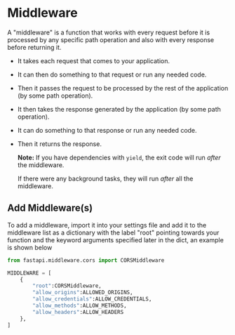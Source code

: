 # Middleware

A "middleware" is a function that works with every request before it is processed by any specific path operation and also with every response before returning it.

- It takes each request that comes to your application.
- It can then do something to that request or run any needed code.
- Then it passes the request to be processed by the rest of the application (by some path operation).
- It then takes the response generated by the application (by some path operation).
- It can do something to that response or run any needed code.
- Then it returns the response.


    **Note:** If you have dependencies with `yield`, the exit code will run *after* the middleware.

    If there were any background tasks, they will run *after* all the middleware. 

## Add Middleware(s)

To add a middleware, import it into your settings file and add it to the middleware list as a dictionary with the label "root" pointing towards your function and the keyword arguments specified later in the dict, an example is shown below

```python
from fastapi.middleware.cors import CORSMiddleware

MIDDLEWARE = [
    {
        "root":CORSMiddleware,
        "allow_origins":ALLOWED_ORIGINS,
        "allow_credentials":ALLOW_CREDENTIALS,
        "allow_methods":ALLOW_METHODS,
        "allow_headers":ALLOW_HEADERS
    },
]
```